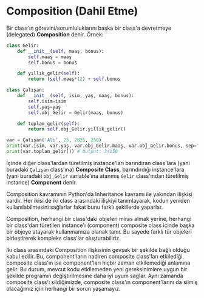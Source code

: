 # Composition (Dahil Etme)
Bir class'ın görevini/sorumluluklarını başka bir class'a devretmeye (delegated) **Composition** denir. Örnek:
```py
class Gelir:
    def __init__(self, maaş, bonus):
        self.maaş = maaş
        self.bonus = bonus

    def yıllık_gelir(self):
        return (self.maaş*12) + self.bonus

class Çalışan:
    def __init__(self, isim, yaş, maaş, bonus):
        self.isim=isim
        self.yaş=yaş
        self.obj_Gelir = Gelir(maaş, bonus)

    def toplam_gelir(self):
        return self.obj_Gelir.yıllık_gelir()

var = Çalışan('Ali', 25, 2825, 250)
print(var.isim, var.yaş, var.obj_Gelir.maaş, var.obj_Gelir.bonus, sep=", ") # Output: Ali, 25, 2825, 250
print(var.toplam_gelir()) # Output: 34150
```
İçinde diğer class'lardan türetilmiş instance'ları barındıran class'lara (yani buradaki `Çalışan` class'ına) **Composite Class**, barındırdığı instance'lara (yani buradaki `obj_Gelir` variable'ına atanmış `Gelir` class'ından türetilmiş instance) **Component** denir.

Composition kavramının Python'da Inheritance kavramı ile yakından ilişkisi vardır. Her ikisi de iki class arasındaki ilişkiyi tanımlayarak, kodun yeniden kullanılabilmesini sağlarlar fakat bunu farklı şekillerde yaparlar.

Composition, herhangi bir class'daki objeleri miras almak yerine, herhangi bir class'dan türetilen instance'ı (component) composite class içinde başka bir objeye atayarak kullanmamıza olanak tanır. Bu sayede farklı tür objeleri birleştirerek kompleks class'lar oluşturabiliriz.

İki class arasındaki Composition ilişkisinin gevşek bir şekilde bağlı olduğu kabul edilir. Bu, component'ların nadiren composite class'ları etkilediği, composite class'ın ise component'ları hiçbir zaman etkilemediği anlamına gelir. Bu durum, mevcut kodu etkilemeden yeni gereksinimlere uygun bir şekilde programın değiştirilmesine daha iyi uyum sağlar. Aynı zamanda composite class'ı sildiğimizde, composite class'ın component'larını da silmiş olacağımız için herhangi bir sorun yaşamayız.